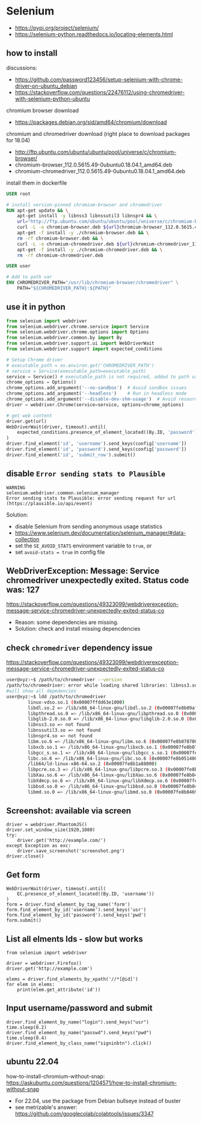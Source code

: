 # Selenium
- https://pypi.org/project/selenium/
- https://selenium-python.readthedocs.io/locating-elements.html

## how to install
discussions:
- https://github.com/password123456/setup-selenium-with-chrome-driver-on-ubuntu_debian
- https://stackoverflow.com/questions/22476112/using-chromedriver-with-selenium-python-ubuntu

chromium browser download
- https://packages.debian.org/sid/amd64/chromium/download

chromium and chromedriver download (right place to download packages for 18.04)
- http://ftp.ubuntu.com/ubuntu/ubuntu/pool/universe/c/chromium-browser/
- chromium-browser_112.0.5615.49-0ubuntu0.18.04.1_amd64.deb
- chromium-chromedriver_112.0.5615.49-0ubuntu0.18.04.1_amd64.deb

install them in dockerfile
```dockerfile
USER root

# install version-pinned chromium-browser and chromedriver
RUN apt-get update && \
    apt-get install -y libnss3 libnssutil3 libnspr4 && \
    url="http://ftp.ubuntu.com/ubuntu/ubuntu/pool/universe/c/chromium-browser/" && \
    curl -L -o chromium-browser.deb ${url}chromium-browser_112.0.5615.49-0ubuntu0.18.04.1_amd64.deb && \
    apt-get -f install -y ./chromium-browser.deb && \
    rm -rf chromium-browser.deb && \
    curl -L -o chromium-chromedriver.deb ${url}chromium-chromedriver_112.0.5615.49-0ubuntu0.18.04.1_amd64.deb && \
    apt-get -f install -y ./chromium-chromedriver.deb && \
    rm -rf chromium-chromedriver.deb

USER user

# Add to path var
ENV CHROMEDRIVER_PATH="/usr/lib/chromium-browser/chromedriver" \
    PATH="${CHROMEDRIVER_PATH}:${PATH}"
```

## use it in python
```py
from selenium import webdriver
from selenium.webdriver.chrome.service import Service
from selenium.webdriver.chrome.options import Options
from selenium.webdriver.common.by import By
from selenium.webdriver.support.ui import WebDriverWait
from selenium.webdriver.support import expected_conditions

# Setup Chrome driver
# executable_path = os.environ.get('CHROMEDRIVER_PATH')
# service = Service(executable_path=executable_path)
service = Service() # executable_path is not required, added to path var
chrome_options = Options()
chrome_options.add_argument('--no-sandbox')  # Avoid sandbox issues
chrome_options.add_argument('--headless')    # Run in headless mode
chrome_options.add_argument('--disable-dev-shm-usage')  # Avoid resource limits
driver = webdriver.Chrome(service=service, options=chrome_options)

# get web content
driver.get(url)
WebDriverWait(driver, timeout).until(
    expected_conditions.presence_of_element_located((By.ID, 'password'))
)
driver.find_element('id', 'username').send_keys(config['username'])
driver.find_element('id', 'password').send_keys(config['password'])
driver.find_element('id', 'submit_row').submit()
```

## disable `Error sending stats to Plausible`
```
WARNING
selenium.webdriver.common.selenium_manager
Error sending stats to Plausible: error sending request for url (https://plausible.io/api/event)
```

Solution: 
- disable Selenium from sending anonymous usage statistics
- https://www.selenium.dev/documentation/selenium_manager/#data-collection
- set the `SE_AVOID_STATS` environment variable to `true`, or
-  set `avoid-stats = true` in config file

## WebDriverException: Message: Service chromedriver unexpectedly exited. Status code was: 127
https://stackoverflow.com/questions/49323099/webdriverexception-message-service-chromedriver-unexpectedly-exited-status-co
- Reason: some dependencies are missing. 
- Solution: check and install missing depencdencies

## check `chromedriver` dependency issue
https://stackoverflow.com/questions/49323099/webdriverexception-message-service-chromedriver-unexpectedly-exited-status-co
```sh
user@xyz:~$ /path/to/chromedriver --version
/path/to/chromedriver: error while loading shared libraries: libnss3.so: cannot open shared object file: No such file or directory
#will show all depedencies
user@xyz:~$ ldd /path/to/chromedriver
        linux-vdso.so.1 (0x00007ffdd63e1000)
        libdl.so.2 => /lib/x86_64-linux-gnu/libdl.so.2 (0x00007fe8b09af000)
        libpthread.so.0 => /lib/x86_64-linux-gnu/libpthread.so.0 (0x00007fe8b09aa000)
        libglib-2.0.so.0 => /lib/x86_64-linux-gnu/libglib-2.0.so.0 (0x00007fe8b0870000)
        libnss3.so => not found
        libnssutil3.so => not found
        libnspr4.so => not found
        libm.so.6 => /lib/x86_64-linux-gnu/libm.so.6 (0x00007fe8b0787000)
        libxcb.so.1 => /lib/x86_64-linux-gnu/libxcb.so.1 (0x00007fe8b075d000)
        libgcc_s.so.1 => /lib/x86_64-linux-gnu/libgcc_s.so.1 (0x00007fe8b073d000)
        libc.so.6 => /lib/x86_64-linux-gnu/libc.so.6 (0x00007fe8b0514000)
        /lib64/ld-linux-x86-64.so.2 (0x00007fe8b1a88000)
        libpcre.so.3 => /lib/x86_64-linux-gnu/libpcre.so.3 (0x00007fe8b049e000)
        libXau.so.6 => /lib/x86_64-linux-gnu/libXau.so.6 (0x00007fe8b0496000)
        libXdmcp.so.6 => /lib/x86_64-linux-gnu/libXdmcp.so.6 (0x00007fe8b048e000)
        libbsd.so.0 => /lib/x86_64-linux-gnu/libbsd.so.0 (0x00007fe8b0476000)
        libmd.so.0 => /lib/x86_64-linux-gnu/libmd.so.0 (0x00007fe8b0469000)
```

## Screenshot: available via screen
```
driver = webdriver.PhantomJS()
driver.set_window_size(1920,1080)
try:
    driver.get('http://example.com/')
except Exception as exc:
    driver.save_screenshot('screenshot.png')
driver.close()
```
## Get form
```
WebDriverWait(driver, timeout).until(
    EC.presence_of_element_located((By.ID, 'username'))
)
form = driver.find_element_by_tag_name('form')
form.find_element_by_id('username').send_keys('usr')
form.find_element_by_id('password').send_keys('pwd')
form.submit()
```

## List all elments Ids - slow but works
```
from selenium import webdriver

driver = webdriver.Firefox()
driver.get('http://example.com')

elems = driver.find_elements_by_xpath('//*[@id]')
for elem in elems:
    print(elem.get_attribute('id'))
```

## Input username/password and submit
```
driver.find_element_by_name("login").send_keys("usr")
time.sleep(0.2)
driver.find_element_by_name("passwd").send_keys("pwd")
time.sleep(0.4)
driver.find_element_by_class_name("signinbtn").click()
```

## ubuntu 22.04
how-to-install-chromium-without-snap: https://askubuntu.com/questions/1204571/how-to-install-chromium-without-snap
- For 22.04, use the package from Debian bullseye instead of buster
- see metrizable's answer: https://github.com/googlecolab/colabtools/issues/3347
